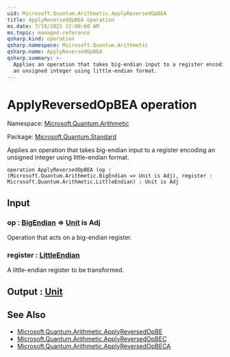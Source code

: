 ```yaml
---
uid: Microsoft.Quantum.Arithmetic.ApplyReversedOpBEA
title: ApplyReversedOpBEA operation
ms.date: 7/19/2022 12:00:00 AM
ms.topic: managed-reference
qsharp.kind: operation
qsharp.namespace: Microsoft.Quantum.Arithmetic
qsharp.name: ApplyReversedOpBEA
qsharp.summary: >-
  Applies an operation that takes big-endian input to a register encoding
  an unsigned integer using little-endian format.
---
```


# ApplyReversedOpBEA operation

Namespace: [Microsoft.Quantum.Arithmetic](xref:Microsoft.Quantum.Arithmetic)

Package: [Microsoft.Quantum.Standard](https://nuget.org/packages/Microsoft.Quantum.Standard)


Applies an operation that takes big-endian input to a register encodingan unsigned integer using little-endian format.

```qsharp
operation ApplyReversedOpBEA (op : (Microsoft.Quantum.Arithmetic.BigEndian => Unit is Adj), register : Microsoft.Quantum.Arithmetic.LittleEndian) : Unit is Adj
```


## Input

### op : [BigEndian](xref:Microsoft.Quantum.Arithmetic.BigEndian) => [Unit](xref:microsoft.quantum.qsharp.valueliterals#unit-literal)  is Adj

Operation that acts on a big-endian register.


### register : [LittleEndian](xref:Microsoft.Quantum.Arithmetic.LittleEndian)

A little-endian register to be transformed.



## Output : [Unit](xref:microsoft.quantum.qsharp.valueliterals#unit-literal)



## See Also

- [Microsoft.Quantum.Arithmetic.ApplyReversedOpBE](xref:Microsoft.Quantum.Arithmetic.ApplyReversedOpBE)
- [Microsoft.Quantum.Arithmetic.ApplyReversedOpBEC](xref:Microsoft.Quantum.Arithmetic.ApplyReversedOpBEC)
- [Microsoft.Quantum.Arithmetic.ApplyReversedOpBECA](xref:Microsoft.Quantum.Arithmetic.ApplyReversedOpBECA)
